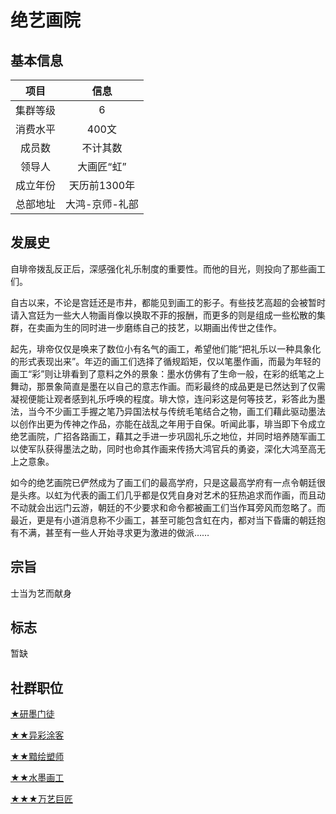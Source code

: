 # 绝艺画院

## 基本信息

项目|信息
:--:|:--:
集群等级|6
消费水平|400文
成员数|不计其数
领导人|大画匠“虹”
成立年份|天历前1300年
总部地址|大鸿-京师-礼部

## 发展史

自琲帝拨乱反正后，深感强化礼乐制度的重要性。而他的目光，则投向了那些画工们。

自古以来，不论是宫廷还是市井，都能见到画工的影子。有些技艺高超的会被暂时请入宫廷为一些大人物画肖像以换取不菲的报酬，而更多的则是组成一些松散的集群，在卖画为生的同时进一步磨练自己的技艺，以期画出传世之佳作。

起先，琲帝仅仅是唤来了数位小有名气的画工，希望他们能“把礼乐以一种具象化的形式表现出来”。年迈的画工们选择了循规蹈矩，仅以笔墨作画，而最为年轻的画工“彩”则让琲看到了意料之外的景象：墨水仿佛有了生命一般，在彩的纸笔之上舞动，那景象简直是墨在以自己的意志作画。而彩最终的成品更是已然达到了仅需凝视便能让观者感到礼乐呼唤的程度。琲大惊，连问彩这是何等技艺，彩答此为墨法，当今不少画工手握之笔乃异国法杖与传统毛笔结合之物，画工们藉此驱动墨法以创作出更为传神之作品，亦能在战乱之年用于自保。听闻此事，琲当即下令成立绝艺画院，广招各路画工，藉其之手进一步巩固礼乐之地位，并同时培养随军画工以使军队获得墨法之助，同时也命其作画来传扬大鸿官兵的勇姿，深化大鸿至高无上之意象。

如今的绝艺画院已俨然成为了画工们的最高学府，只是这最高学府有一点令朝廷很是头疼。以虹为代表的画工们几乎都是仅凭自身对艺术的狂热追求而作画，而且动不动就会出远门云游，朝廷的不少要求和命令都被画工们当作耳旁风而忽略了。而最近，更是有小道消息称不少画工，甚至可能包含虹在内，都对当下昏庸的朝廷抱有不满，甚至有一些人开始寻求更为激进的做派……

## 宗旨

士当为艺而献身

## 标志

暂缺

## 社群职位

<a href="../artist_sect/Artist_Apprentice" target="_blank">★研墨门徒</a>

<a href="../artist_sect/Colorful_Artist" target="_blank">★★异彩涂客</a>

<a href="../artist_sect/Shaper_Artist" target="_blank">★★黯绘塑师</a>

<a href="../artist_sect/Traditional_Artist" target="_blank">★★水墨画工</a>

<a href="../artist_sect/Versatile_Colossus" target="_blank">★★★万艺巨匠</a>

